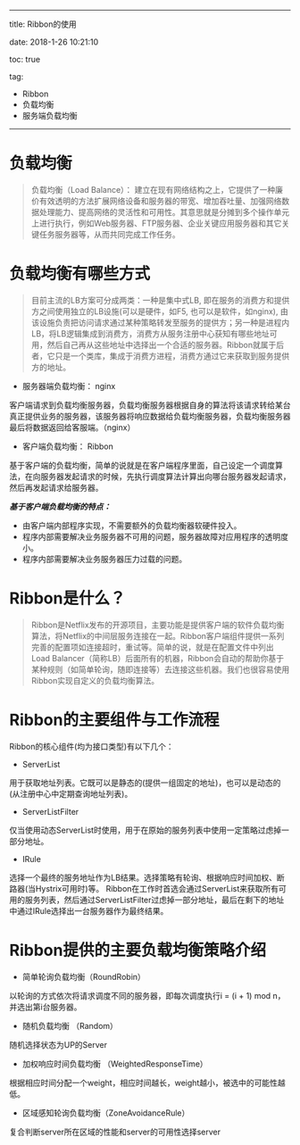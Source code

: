 ----------
title: Ribbon的使用

date: 2018-1-26 10:21:10 

toc: true

tag: 

- Ribbon
- 负载均衡
- 服务端负载均衡

----------

# 负载均衡

> 负载均衡（Load Balance）： 建立在现有网络结构之上，它提供了一种廉价有效透明的方法扩展网络设备和服务器的带宽、增加吞吐量、加强网络数据处理能力、提高网络的灵活性和可用性。其意思就是分摊到多个操作单元上进行执行，例如Web服务器、FTP服务器、企业关键应用服务器和其它关键任务服务器等，从而共同完成工作任务。

# 负载均衡有哪些方式


> 目前主流的LB方案可分成两类：一种是集中式LB, 即在服务的消费方和提供方之间使用独立的LB设施(可以是硬件，如F5, 也可以是软件，如nginx), 由该设施负责把访问请求通过某种策略转发至服务的提供方；另一种是进程内LB，将LB逻辑集成到消费方，消费方从服务注册中心获知有哪些地址可用，然后自己再从这些地址中选择出一个合适的服务器。Ribbon就属于后者，它只是一个类库，集成于消费方进程，消费方通过它来获取到服务提供方的地址。

<!--more-->

- 服务器端负载均衡： nginx

客户端请求到负载均衡服务器，负载均衡服务器根据自身的算法将该请求转给某台真正提供业务的服务器，该服务器将响应数据给负载均衡服务器，负载均衡服务器最后将数据返回给客服端。（nginx）

- 客户端负载均衡： Ribbon

基于客户端的负载均衡，简单的说就是在客户端程序里面，自己设定一个调度算法，在向服务器发起请求的时候，先执行调度算法计算出向哪台服务器发起请求，然后再发起请求给服务器。

***基于客户端负载均衡的特点：***

- 由客户端内部程序实现，不需要额外的负载均衡器软硬件投入。
- 程序内部需要解决业务服务器不可用的问题，服务器故障对应用程序的透明度小。
- 程序内部需要解决业务服务器压力过载的问题。


# Ribbon是什么？

> Ribbon是Netflix发布的开源项目，主要功能是提供客户端的软件负载均衡算法，将Netflix的中间层服务连接在一起。Ribbon客户端组件提供一系列完善的配置项如连接超时，重试等。简单的说，就是在配置文件中列出Load Balancer（简称LB）后面所有的机器，Ribbon会自动的帮助你基于某种规则（如简单轮询，随即连接等）去连接这些机器。我们也很容易使用Ribbon实现自定义的负载均衡算法。

# Ribbon的主要组件与工作流程

Ribbon的核心组件(均为接口类型)有以下几个：

- ServerList 

用于获取地址列表。它既可以是静态的(提供一组固定的地址)，也可以是动态的(从注册中心中定期查询地址列表)。

- ServerListFilter 

仅当使用动态ServerList时使用，用于在原始的服务列表中使用一定策略过虑掉一部分地址。

- IRule 

选择一个最终的服务地址作为LB结果。选择策略有轮询、根据响应时间加权、断路器(当Hystrix可用时)等。
Ribbon在工作时首选会通过ServerList来获取所有可用的服务列表，然后通过ServerListFilter过虑掉一部分地址，最后在剩下的地址中通过IRule选择出一台服务器作为最终结果。

# Ribbon提供的主要负载均衡策略介绍

- 简单轮询负载均衡（RoundRobin）

以轮询的方式依次将请求调度不同的服务器，即每次调度执行i = (i + 1) mod n，并选出第i台服务器。

- 随机负载均衡 （Random）

随机选择状态为UP的Server

- 加权响应时间负载均衡 （WeightedResponseTime）

根据相应时间分配一个weight，相应时间越长，weight越小，被选中的可能性越低。

- 区域感知轮询负载均衡（ZoneAvoidanceRule）

复合判断server所在区域的性能和server的可用性选择server